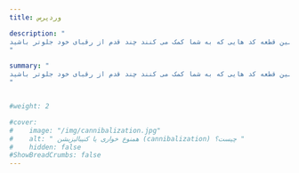 ```yaml
---
title: وردپرس

description: "
در این دسته مطالب آموزشی و فایلهای مرتبط با سیستم مدیریت محتوای وردپرس برای شما بصورت رایگان قرار می‌گیرد. همچنین قطعه کد هایی که به شما کمک می کنند چند قدم از رقبای خود جلوتر باشید.
"

summary: "
در این دسته مطالب آموزشی و فایلهای مرتبط با سیستم مدیریت محتوای وردپرس برای شما بصورت رایگان قرار می‌گیرد. همچنین قطعه کد هایی که به شما کمک می کنند چند قدم از رقبای خود جلوتر باشید.
"


#weight: 2

#cover:
#    image: "/img/cannibalization.jpg"
#    alt: " همنوع خواری یا کنیبالیزیشن (cannibalization) چیست؟ "
#    hidden: false
#ShowBreadCrumbs: false
---
```

